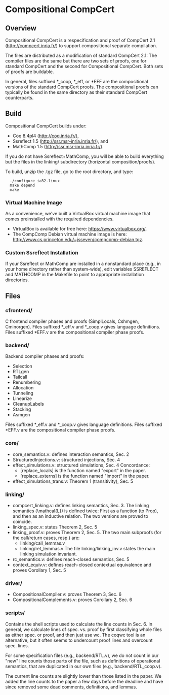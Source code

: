 # Compositional CompCert 

## Overview

Compositional CompCert is a respecification and proof of CompCert 2.1
(http://compcert.inria.fr/) to support compositional separate compilation.

The files are distributed as a modification of standard CompCert 2.1: The
compiler files are the same but there are two sets of proofs, one for standard
CompCert and the second for Compositional CompCert.  Both sets of proofs are
buildable.

In general, files suffixed *_coop, *_eff, or *EFF are the compositional versions
of the standard CompCert proofs. The compositional proofs can typically be found
in the same directory as their standard CompCert counterparts.

## Build

Compositional CompCert builds under: 

* Coq 8.4pl4 (http://coq.inria.fr/),
* Ssreflect 1.5 (http://ssr.msr-inria.inria.fr/), and
* MathComp 1.5 (http://ssr.msr-inria.inria.fr/). 

If you do not have Ssreflect+MathComp, you will be able to build everything but
the files in the linking/ subdirectory (horizontal composition/proofs).

To build, unzip the .tgz file, go to the root directory, and type:

```
  ./configure ia32-linux
  make depend
  make
```

### Virtual Machine Image 

As a convenience, we've built a VirtualBox virtual machine image that 
comes preinstalled with the required dependencies. 

* VirtualBox is available for free here: https://www.virtualbox.org/.
* The CompComp Debian virtual machine image is here: 
  http://www.cs.princeton.edu/~jsseven/compcomp-debian.tgz.

### Custom Ssreflect Installation

If your Ssreflect or MathComp are installed in a nonstandard place (e.g., in
your home directory rather than system-wide), edit variables SSREFLECT and
MATHCOMP in the Makefile to point to appropriate installation directories.

## Files

### cfrontend/ 

  C frontend compiler phases and proofs (SimplLocals, Cshmgen, Cminorgen). Files
  suffixed *_eff.v and *_coop.v gives language definitions. Files suffixed
  *EFF.v are the compositional compiler phase proofs.

### backend/ 

  Backend compiler phases and proofs: 

  * Selection 
  * RTLgen 
  * Tailcall 
  * Renumbering
  * Allocation 
  * Tunneling 
  * Linearize 
  * CleanupLabels 
  * Stacking
  * Asmgen 

  Files suffixed *_eff.v and *_coop.v gives language definitions. Files suffixed
  *EFF.v are the compositional compiler phase proofs.

### core/

  * core_semantics.v: defines interaction semantics, Sec. 2 
  * StructuredInjections.v: structured injections, Sec. 4
  * effect_simulations.v: structured simulations, Sec. 4
    Concordance: 
    - [replace_locals] is the function named "export" in the paper.
    - [replace_externs] is the function named "import" in the paper.
  * effect_simulations_trans.v: Theorem 1 (transitivity), Sec. 5
  
### linking/

  * compcert_linking.v: defines linking semantics, Sec. 3. 
    The linking semantics (\mathcal{L}) is defined twice: 
    First as a function (to Prop), and then as an inductive 
    relation. The two versions are proved to coincide.
  * linking_spec.v: states Theorem 2, Sec. 5
  * linking_proof.v: proves Theorem 2, Sec. 5. 
    The two main subproofs (for the call/return cases, resp.) are:
    - linking/call_lemmas.v
    - linking/ret_lemmas.v
    The file linking/linking_inv.v states the main linking 
    simulation invariant.
  * rc_semantics.v: defines reach-closed semantics, Sec. 5
  * context_equiv.v: defines reach-closed contextual equivalence and
    proves Corollary 1, Sec. 5

### driver/

  * CompositionalCompiler.v: proves Theorem 3, Sec. 6
  * CompositionalComplements.v: proves Corollary 2, Sec. 6

### scripts/

  Contains the shell scripts used to calculate the line counts in Sec. 6. In
  general, we calculate lines of spec. vs. proof by first classifying whole
  files as either spec. or proof, and then just use wc. The coqwc tool is an
  alternative, but it often seems to undercount proof lines and overcount
  spec. lines.

  For some specification files (e.g., backend/RTL.v), we do not count in our
  "new" line counts those parts of the file, such as definitions of operational
  semantics, that are duplicated in our own files (e.g., backend/RTL_coop.v).

  The current line counts are slightly lower than those listed in the paper. We
  added the line counts to the paper a few days before the deadline and have
  since removed some dead comments, definitions, and lemmas.

